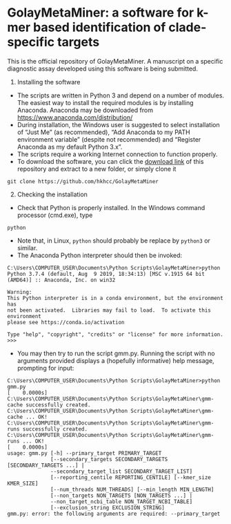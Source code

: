 # GolayMetaMiner: a software for k-mer based identification of clade-specific targets
This is the official repository of GolayMetaMiner. A manuscript on a specific diagnostic assay developed using this software is being submitted.

1.  Installing the software
 * The scripts are written in Python 3 and depend on a number of modules. The easiest way to install the required modules is by installing Anaconda. Anaconda may be downloaded from https://www.anaconda.com/distribution/
 * During installation, the Windows user is suggested to select installation of “Just Me” (as recommended), “Add Anaconda to my PATH environment variable” (despite not recommended) and “Register Anaconda as my default Python 3.x”.
 * The scripts require a working Internet connection to function properly. 
 * To download the software, you can click the [download link](https://github.com/hkhcc/GolayMetaMiner/archive/master.zip) of this repository and extract to a new folder, or simply clone it 
```
git clone https://github.com/hkhcc/GolayMetaMiner
```
  
2. Checking the installation
 * Check that Python is properly installed. In the Windows command processor (cmd.exe), type
```
python
```
 * Note that, in Linux, ```python``` should probably be replace by ```python3``` or similar.
 * The Anaconda Python interpreter should then be invoked:
```
C:\Users\COMPUTER_USER\Documents\Python Scripts\GolayMetaMiner>python
Python 3.7.4 (default, Aug  9 2019, 18:34:13) [MSC v.1915 64 bit (AMD64)] :: Anaconda, Inc. on win32

Warning:
This Python interpreter is in a conda environment, but the environment has
not been activated.  Libraries may fail to load.  To activate this environment
please see https://conda.io/activation

Type "help", "copyright", "credits" or "license" for more information.
>>>
```
 * You may then try to run the script gmm.py. Running the script with no arguments provided displays a (hopefully informative) help message, prompting for input: 
```
C:\Users\COMPUTER_USER\Documents\Python Scripts\GolayMetaMiner>python gmm.py
[    0.0000s]
C:\Users\COMPUTER_USER\Documents\Python Scripts\GolayMetaMiner\gmm-cache successfully created.
C:\Users\COMPUTER_USER\Documents\Python Scripts\GolayMetaMiner\gmm-cache ... OK!
C:\Users\COMPUTER_USER\Documents\Python Scripts\GolayMetaMiner\gmm-runs successfully created.
C:\Users\COMPUTER_USER\Documents\Python Scripts\GolayMetaMiner\gmm-runs ... OK!
[    0.0000s]
usage: gmm.py [-h] --primary_target PRIMARY_TARGET
              [--secondary_targets SECONDARY_TARGETS [SECONDARY_TARGETS ...] |
              --secondary_target_list SECONDARY_TARGET_LIST]
              [--reporting_centile REPORTING_CENTILE] [--kmer_size KMER_SIZE]
              [--num_threads NUM_THREADS] [--min_length MIN_LENGTH]
              [--non_targets NON_TARGETS [NON_TARGETS ...] |
              --non_target_ncbi_table NON_TARGET_NCBI_TABLE]
              [--exclusion_string EXCLUSION_STRING]
gmm.py: error: the following arguments are required: --primary_target
```
